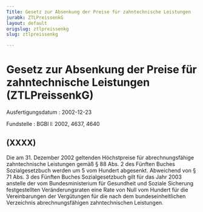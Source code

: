 ```yaml
---
Title: Gesetz zur Absenkung der Preise für zahntechnische Leistungen
jurabk: ZTLPreissenkG
layout: default
origslug: ztlpreissenkg
slug: ztlpreissenkg

---
```


# Gesetz zur Absenkung der Preise für zahntechnische Leistungen (ZTLPreissenkG)

Ausfertigungsdatum
:   2002-12-23

Fundstelle
:   BGBl I: 2002, 4637, 4640



## (XXXX)

Die am 31. Dezember 2002 geltenden Höchstpreise für abrechnungsfähige zahntechnische Leistungen gemäß § 88 Abs. 2 des Fünften Buches Sozialgesetzbuch werden um 5 vom Hundert abgesenkt. Abweichend von § 71 Abs. 3 des Fünften Buches Sozialgesetzbuch gilt für das Jahr 2003 anstelle der vom Bundesministerium für Gesundheit und Soziale Sicherung festgestellten Veränderungsraten eine Rate von Null vom Hundert für die Vereinbarungen der Vergütungen für die nach dem bundeseinheitlichen Verzeichnis abrechnungsfähigen zahntechnischen Leistungen.

